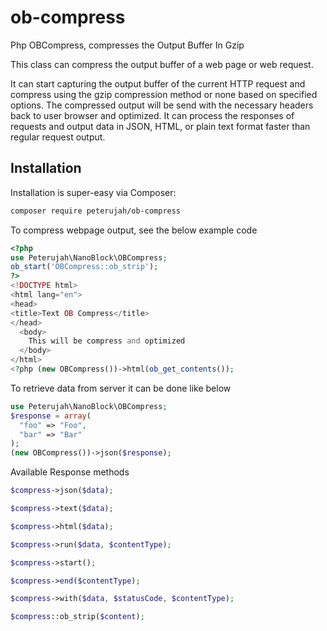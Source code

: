 # ob-compress
Php OBCompress, compresses the Output Buffer In Gzip

This class can compress the output buffer of a web page or web request.

It can start capturing the output buffer of the current HTTP request and compress using the gzip compression method or none based on specified options. The compressed output will be send with the necessary headers back to user browser and optimized. It can process the responses of requests and output data in JSON, HTML, or plain text format faster than regular request output.

## Installation

Installation is super-easy via Composer:
```md
composer require peterujah/ob-compress
```

To compress webpage output, see the below example code

```php 
<?php 
use Peterujah\NanoBlock\OBCompress;
ob_start('OBCompress::ob_strip');
?>
<!DOCTYPE html>
<html lang="en">
<head>
<title>Text OB Compress</title>
</head>
  <body>
    This will be compress and optimized
  </body>
</html>
<?php (new OBCompress())->html(ob_get_contents());
```

To retrieve data from server it can be done like below
```php
use Peterujah\NanoBlock\OBCompress;
$response = array(
  "foo" => "Foo",
  "bar" => "Bar"
);
(new OBCompress())->json($response);
```

Available Response methods

```php 
$compress->json($data);
```

```php 
$compress->text($data);
```

```php 
$compress->html($data);
```

```php 
$compress->run($data, $contentType);
```

```php 
$compress->start();
```

```php 
$compress->end($contentType);
```

```php 
$compress->with($data, $statusCode, $contentType);
```

```php 
$compress::ob_strip($content);
```
